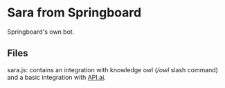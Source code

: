 # Sara from Springboard

Springboard's own bot. 

Files
----

sara.js: contains an integration with knowledge owl (_/owl_ slash command) and a basic integration with [API.ai](http://api.ai).
